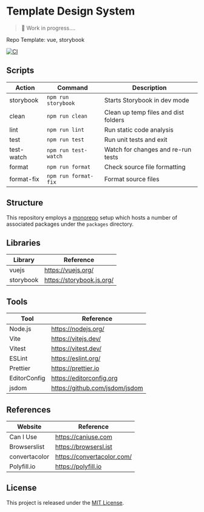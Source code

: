 # Template Design System

> 🚧 Work in progress....

Repo Template: vue, storybook

[![CI][ci-badge]][ci-url]

## Scripts

| Action     | Command              | Description                          |
| ---------- | -------------------- | ------------------------------------ |
| storybook  | `npm run storybook`  | Starts Storybook in dev mode         |
| clean      | `npm run clean`      | Clean up temp files and dist folders |
| lint       | `npm run lint`       | Run static code analysis             |
| test       | `npm run test`       | Run unit tests and exit              |
| test-watch | `npm run test-watch` | Watch for changes and re-run tests   |
| format     | `npm run format`     | Check source file formatting         |
| format-fix | `npm run format-fix` | Format source files                  |

## Structure

This repository employs a [monorepo](https://en.wikipedia.org/wiki/Monorepo) setup which hosts a number of associated packages under the `packages` directory.

## Libraries

| Library   | Reference                 |
| --------- | ------------------------- |
| vuejs     | https://vuejs.org/        |
| storybook | https://storybook.js.org/ |

## Tools

| Tool         | Reference                      |
| ------------ | ------------------------------ |
| Node.js      | https://nodejs.org/            |
| Vite         | https://vitejs.dev/            |
| Vitest       | https://vitest.dev/            |
| ESLint       | https://eslint.org/            |
| Prettier     | https://prettier.io            |
| EditorConfig | https://editorconfig.org       |
| jsdom        | https://github.com/jsdom/jsdom |

## References

| Website       | Reference                  |
| ------------- | -------------------------- |
| Can I Use     | https://caniuse.com        |
| Browserslist  | https://browsersl.ist      |
| convertacolor | https://convertacolor.com/ |
| Polyfill.io   | https://polyfill.io        |

## License

This project is released under the [MIT License](LICENSE).

[ci-badge]: https://github.com/epreston/template-design-system/actions/workflows/ci.yml/badge.svg
[ci-url]: https://github.com/epreston/template-design-system/actions
